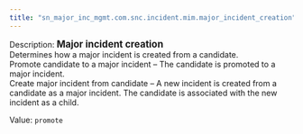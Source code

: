 ```yaml
---
title: "sn_major_inc_mgmt.com.snc.incident.mim.major_incident_creation"
---
```


Description: <span style="font-weight:bold;font-size: larger">Major incident creation<br/></span>
Determines how a major incident is created from a candidate.</br>
Promote candidate to a major incident – The candidate is promoted to a major incident.</br>
Create major incident from candidate – A new incident is created from a candidate as a major incident. The candidate is associated with the new incident as a child.

Value: `promote`